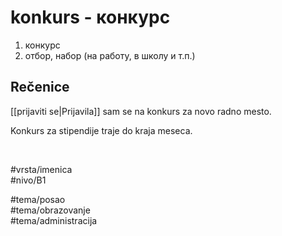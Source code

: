 # konkurs - конкурс

1. конкурс  
2. отбор, набор (на работу, в школу и т.п.)

## Rečenice

[[prijaviti se|Prijavila]] sam se na konkurs za novo radno mesto.

Konkurs za stipendije traje do kraja meseca.

<br>

#vrsta/imenica  
#nivo/B1  

#tema/posao  
#tema/obrazovanje  
#tema/administracija
